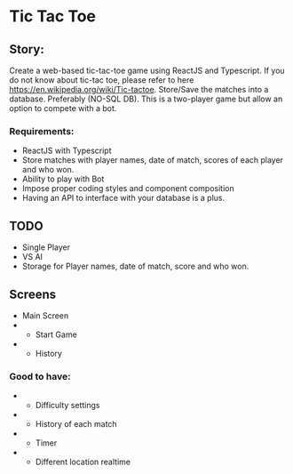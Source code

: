 # Tic Tac Toe

## Story:

Create a web-based tic-tac-toe game using ReactJS and Typescript. If you do not
know about tic-tac toe, please refer to here https://en.wikipedia.org/wiki/Tic-tactoe. Store/Save the matches into a database. Preferably (NO-SQL DB). This is a
two-player game but allow an option to compete with a bot.

### Requirements:

- ReactJS with Typescript
- Store matches with player names, date of match, scores of each player and
  who won.
- Ability to play with Bot
- Impose proper coding styles and component composition
- Having an API to interface with your database is a plus.

## TODO

- Single Player
- VS AI
- Storage for Player names, date of match, score and who won.

## Screens

- Main Screen
- - Start Game
- - History

### Good to have:

- - Difficulty settings
- - History of each match
- - Timer
- - Different location realtime
